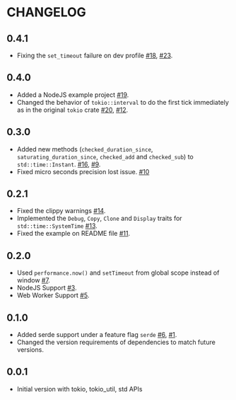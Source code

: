 # CHANGELOG

## 0.4.1

- Fixing the `set_timeout` failure on dev profile [#18](https://github.com/whizsid/wasmtimer-rs/issues/18), [#23](https://github.com/whizsid/wasmtimer-rs/pull/23).

## 0.4.0

- Added a NodeJS example project [#19](https://github.com/whizsid/wasmtimer-rs/pull/19).
- Changed the behavior of `tokio::interval` to do the first tick immediately as in the original `tokio` crate [#20](https://github.com/whizsid/wasmtimer-rs/pull/20), [#12](https://github.com/whizsid/wasmtimer-rs/issues/12).

## 0.3.0

- Added new methods (`checked_duration_since`, `saturating_duration_since`, `checked_add` and `checked_sub`) to `std::time::Instant`. [#16](https://github.com/whizsid/wasmtimer-rs/pull/16), [#9](https://github.com/whizsid/wasmtimer-rs/issues/9).
- Fixed micro seconds precision lost issue. [#10](https://github.com/whizsid/wasmtimer-rs/issues/10)

## 0.2.1

- Fixed the clippy warnings [#14](https://github.com/whizsid/wasmtimer-rs/pull/14).
- Implemented the `Debug`, `Copy`, `Clone` and `Display` traits for `std::time::SystemTime` [#13](https://github.com/whizsid/wasmtimer-rs/pull/13).
- Fixed the example on README file [#11](https://github.com/whizsid/wasmtimer-rs/pull/11).

## 0.2.0

- Used `performance.now()` and `setTimeout` from global scope instead of window [#7](https://github.com/whizsid/wasmtimer-rs/pull/7).
- NodeJS Support [#3](https://github.com/whizsid/wasmtimer-rs/issues/3).
- Web Worker Support [#5](https://github.com/whizsid/wasmtimer-rs/issues/5).

## 0.1.0

- Added serde support under a feature flag `serde` [#6](https://github.com/whizsid/wasmtimer-rs/pull/6), [#1](https://github.com/whizsid/wasmtimer-rs/issues/1).
- Changed the version requirements of dependencies to match future versions.

## 0.0.1

- Initial version with tokio, tokio_util, std APIs
